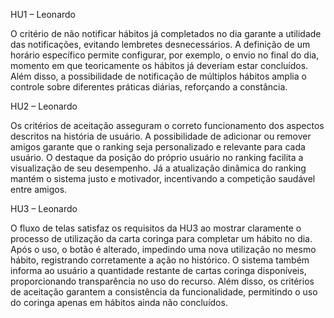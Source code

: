 HU1 – Leonardo

O critério de não notificar hábitos já completados no dia garante a utilidade das notificações, evitando lembretes desnecessários.
A definição de um horário específico permite configurar, por exemplo, o envio no final do dia, momento em que teoricamente os hábitos já deveriam estar concluídos.
Além disso, a possibilidade de notificação de múltiplos hábitos amplia o controle sobre diferentes práticas diárias, reforçando a constância.

HU2 – Leonardo

Os critérios de aceitação asseguram o correto funcionamento dos aspectos descritos na história de usuário.
A possibilidade de adicionar ou remover amigos garante que o ranking seja personalizado e relevante para cada usuário.
O destaque da posição do próprio usuário no ranking facilita a visualização de seu desempenho.
Já a atualização dinâmica do ranking mantém o sistema justo e motivador, incentivando a competição saudável entre amigos.

HU3 – Leonardo

O fluxo de telas satisfaz os requisitos da HU3 ao mostrar claramente o processo de utilização da carta coringa para completar um hábito no dia.
Após o uso, o botão é alterado, impedindo uma nova utilização no mesmo hábito, registrando corretamente a ação no histórico.
O sistema também informa ao usuário a quantidade restante de cartas coringa disponíveis, proporcionando transparência no uso do recurso.
Além disso, os critérios de aceitação garantem a consistência da funcionalidade, permitindo o uso do coringa apenas em hábitos ainda não concluídos.
